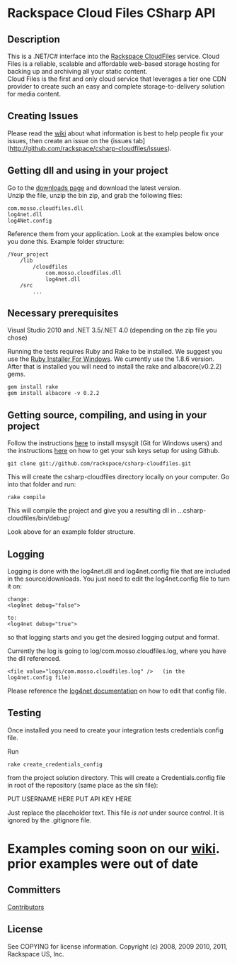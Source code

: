 # Rackspace Cloud Files CSharp API

## Description

This is a .NET/C# interface into the [Rackspace CloudFiles](http://www.rackspacecloud.com/cloud_hosting_products/files) service. 
Cloud Files is a reliable, scalable and affordable web-based storage hosting for backing up and archiving all your static content.  
Cloud Files is the first and only cloud service that leverages a tier one CDN provider to create such an easy and complete storage-to-delivery 
solution for media content.

## **Creating Issues**

Please read the [wiki](http://wiki.github.com/rackspace/csharp-cloudfiles/) about what information is best to help people fix your issues, 
then create an issue on the {issues tab](http://github.com/rackspace/csharp-cloudfiles/issues).

## Getting dll and using in your project

Go to the [downloads page](http://github.com/rackspace/csharp-cloudfiles/downloads) and download the latest version.  
Unzip the file, unzip the bin zip, and grab the following files:

	com.mosso.cloudfiles.dll
	log4net.dll
	log4Net.config

Reference them from your application.  Look at the examples below once you done this.  Example folder structure:

	/Your_project
		/lib
			/cloudfiles
				com.mosso.cloudfiles.dll
				log4net.dll
		/src
			...

## Necessary prerequisites

Visual Studio 2010 and .NET 3.5/.NET 4.0 (depending on the zip file you chose)

Running the tests requires Ruby and Rake to be installed.  We suggest you use the [Ruby Installer For Windows](http://rubyinstaller.org/). 
We currently use the 1.8.6 version.  After that is installed you will need to install the rake and albacore(v0.2.2) gems.

	gem install rake
	gem install albacore -v 0.2.2

## Getting source, compiling, and using in your project

Follow the instructions [here](http://help.github.com/win-git-installation/) to install msysgit (Git for Windows users) 
and the instructions [here](http://help.github.com/msysgit-key-setup/) on how to get your ssh keys setup for using Github.

	git clone git://github.com/rackspace/csharp-cloudfiles.git

This will create the csharp-cloudfiles directory locally on your computer.  Go into that folder and run:

	rake compile

This will compile the project and give you a resulting dll in ...csharp-cloudfiles/bin/debug/

Look above for an example folder structure.

## Logging

Logging is done with the log4net.dll and log4net.config file that are included in the source/downloads.
You just need to edit the log4net.config file to turn it on:

	change:
	<log4net debug="false">
	
	to:
	<log4net debug="true">
	
so that logging starts and you get the desired logging output and format.

Currently the log is going to log/com.mosso.cloudfiles.log, where you have the dll referenced.

 
	<file value="logs/com.mosso.cloudfiles.log" />   (in the log4net.config file)

Please reference the [log4net documentation](http://logging.apache.org/log4net/release/config-examples.html) on how to edit that config file.

## Testing

Once installed you need to create your integration tests credentials config file.

Run 

	rake create_credentials_config

from the project solution directory.  This will create a Credentials.config file in root of the repository (same place as the sln file):

  <?xml version="1.0" encoding="utf-8"?>
  <credentials>
    <username>PUT USERNAME HERE</username>
    <api_key>PUT API KEY HERE</api_key>
  </credentials>

Just replace the placeholder text.  This file *is not* under source control.  It is ignored by the .gitignore file.


# Examples coming soon on our [wiki](http://wiki.github.com/rackspace/csharp-cloudfiles/).  prior examples were out of date

## Committers

[Contributors](http://github.com/rackspace/csharp-cloudfiles/contributors)

## License

See COPYING for license information.
Copyright (c) 2008, 2009 2010, 2011, Rackspace US, Inc.